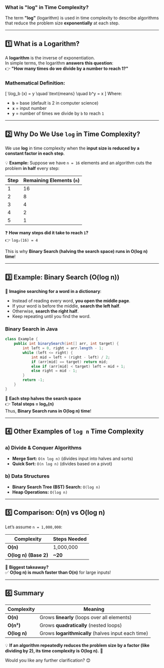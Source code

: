 ### **What is "log" in Time Complexity?**

The term **"log"** (logarithm) is used in time complexity to describe algorithms that reduce the problem size **exponentially** at each step.

---

## **1️⃣ What is a Logarithm?**

A **logarithm** is the inverse of exponentiation.  
In simple terms, the logarithm **answers this question**:  
👉 **"How many times do we divide by a number to reach 1?"**

### **Mathematical Definition:**

\[
\log_b (x) = y \quad \text{means} \quad b^y = x
\]
Where:

- **`b`** = base (default is 2 in computer science)
- **`x`** = input number
- **`y`** = number of times we divide by `b` to reach `1`

---

## **2️⃣ Why Do We Use `log` in Time Complexity?**

We use **log** in time complexity when the **input size is reduced by a constant factor in each step**.

💡 **Example:** Suppose we have `n = 16` elements and an algorithm cuts the problem **in half** every step:

| Step | Remaining Elements (`n`) |
| ---- | ------------------------ |
| 1    | 16                       |
| 2    | 8                        |
| 3    | 4                        |
| 4    | 2                        |
| 5    | 1                        |

❓ **How many steps did it take to reach `1`?**  
👉 `log₂(16) = 4`

This is why **Binary Search (halving the search space) runs in O(log n) time**!

---

## **3️⃣ Example: Binary Search (O(log n))**

🔹 **Imagine searching for a word in a dictionary**:

- Instead of reading every word, **you open the middle page**.
- If your word is before the middle, **search the left half**.
- Otherwise, **search the right half**.
- Keep repeating until you find the word.

### **Binary Search in Java**

```java
class Example {
    public int binarySearch(int[] arr, int target) {
        int left = 0, right = arr.length - 1;
        while (left <= right) {
            int mid = left + (right - left) / 2;
            if (arr[mid] == target) return mid;
            else if (arr[mid] < target) left = mid + 1;
            else right = mid - 1;
        }
        return -1;
    }
}
```

🔹 **Each step halves the search space**  
👉 **Total steps = log₂(n)**  
Thus, **Binary Search runs in O(log n) time**!

---

## **4️⃣ Other Examples of `log n` Time Complexity**

### **a) Divide & Conquer Algorithms**

- **Merge Sort:** `O(n log n)` (divides input into halves and sorts)
- **Quick Sort:** `O(n log n)` (divides based on a pivot)

### **b) Data Structures**

- **Binary Search Tree (BST) Search:** `O(log n)`
- **Heap Operations:** `O(log n)`

---

## **5️⃣ Comparison: O(n) vs O(log n)**

Let’s assume `n = 1,000,000`:

| Complexity            | Steps Needed |
| --------------------- | ------------ |
| **O(n)**              | 1,000,000    |
| **O(log n) (Base 2)** | **~20**      |

📌 **Biggest takeaway?**  
✅ **O(log n) is much faster than O(n)** for large inputs!

---

## **6️⃣ Summary**

| Complexity   | Meaning                                            |
| ------------ | -------------------------------------------------- |
| **O(n)**     | Grows **linearly** (loops over all elements)       |
| **O(n²)**    | Grows **quadratically** (nested loops)             |
| **O(log n)** | Grows **logarithmically** (halves input each time) |

💡 **If an algorithm repeatedly reduces the problem size by a factor (like dividing by 2), its time complexity is O(log n).** 🚀

Would you like any further clarification? 😊
